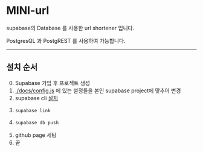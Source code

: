 # MINI-url

supabase의 Database 를 사용한 url shortener 입니다.

PostgresQL 과 PostgREST 를 사용하여 가능합니다.

---

## 설치 순서
0. Supabase 가입 후 프로젝트 생성
1. [./docs/config.js](./docs/config.js) 에 있는 설정들을 본인 supabase  project에 맞추어 변경
2. supabase cli [설치](https://supabase.com/docs/guides/cli/getting-started)
3. 
    ```bash
    supabase link

4. ```bash
   supabase db push
5. github page 세팅
6. 끝
